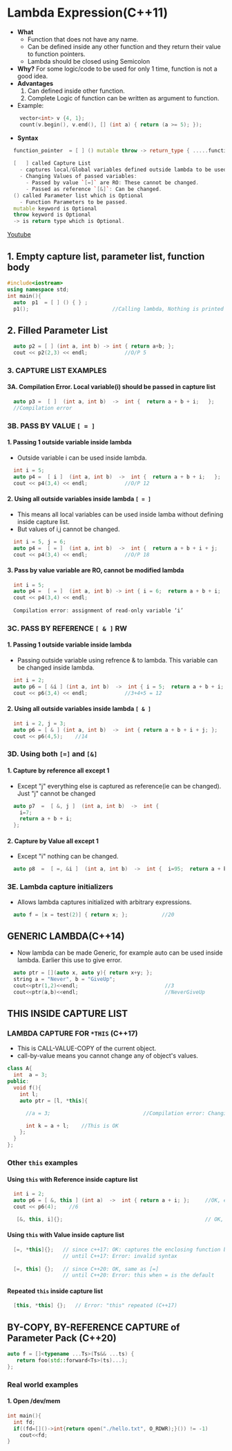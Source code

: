 # Lambda Expression(C++11)
- **What**
  - Function that does not have any name. 
  - Can be defined inside any other function and they return their value to function pointers.
  - Lambda should be closed using Semicolon
- **Why?** For some logic/code to be used for only 1 time, function is not a good idea.  
- **Advantages**
  1. Can defined inside other function.
  2. Complete Logic of function can be written as argument to function.
- Example:
```c++
    vector<int> v {4, 1};  
    count(v.begin(), v.end(), [] (int a) { return (a >= 5); });
```
- **Syntax**
```c++
  function_pointer  = [ ] () mutable throw -> return_type { .....function body ......};
  
  [   ] called Capture List
    - captures local/Global variables defined outside lambda to be used inside lambda function.
    - Changing Values of passed variables:
      - Passed by value `[=]` are RO: These cannot be changed.
      - Passed as reference `[&]`: Can be changed.
  () called Parameter list which is Optional
    - Function Parameters to be passed.
  mutable keyword is Optional
  throw keyword is Optional
  -> is return type which is Optional.
``` 

[Youtube](https://www.youtube.com/watch?v=uk0Ytomv0wY)    

## 1. Empty capture list, parameter list, function body
```c++
#include<iostream>
using namespace std;
int main(){
  auto  p1  = [ ] () { } ;
  p1();                           //Calling lambda, Nothing is printed
```  

## 2. Filled Parameter List
```c++  
  auto p2 = [ ] (int a, int b) -> int { return a+b; };
  cout << p2(2,3) << endl;            //O/P 5
```

### 3. CAPTURE LIST EXAMPLES
#### 3A. Compilation Error. Local variable(i) should be passed in capture list
```c++
  auto p3 =  [ ]  (int a, int b)  ->  int {  return a + b + i;   };
  //Compilation error
```

### 3B. PASS BY VALUE `[ = ]`
#### 1. Passing 1 outside variable inside lambda
- Outside variable i can be used inside lambda.
```c++
  int i = 5;
  auto p4 =  [ i ]  (int a, int b)  ->  int {  return a + b + i;   };
  cout << p4(3,4) << endl;            //O/P 12 
```  

#### 2. Using all outside variables inside lambda `[ = ]`
- This means all local variables can be used inside lamba without defining inside capture list.
- But values of i,j cannot be changed.
```c++
  int i = 5, j = 6;
  auto p4 =  [ = ]  (int a, int b)  ->  int {  return a + b + i + j;   };
  cout << p4(3,4) << endl;            //O/P 18 
```  

#### 3. Pass by value variable are RO, cannot be modified lambda
```c++
  int i = 5;
  auto p4 =  [ = ]  (int a, int b) -> int { i = 6;  return a + b + i;   };
  cout << p4(3,4) << endl;
  
  Compilation error: assignment of read-only variable ‘i’
```  

### 3C. PASS BY REFERENCE `[ & ]` RW
#### 1. Passing 1 outside variable inside lambda
- Passing outside variable using refrence & to lambda. This variable can be changed inside lambda.
```c++
  int i = 2;
  auto p6 = [ &i ] (int a, int b)  ->  int { i = 5;  return a + b + i; };
  cout << p6(3,4) << endl;            //3+4+5 = 12
```

#### 2. Using all outside variables inside lambda `[ & ]`
```c++
  int i = 2, j = 3;
  auto p6 = [ & ] (int a, int b)  ->  int { return a + b + i + j; };
  cout << p6(4,5);    //14
```
  
### 3D. Using both `[=]` and `[&]`
#### 1. Capture by reference all except 1
- Except "j" everything else is captured as reference(ie can be changed). Just "j" cannot be changed
```c++
  auto p7  =  [ &, j ]  (int a, int b)  ->  int {
    i=7;
    return a + b + i; 
  };
```  

#### 2. Capture by Value all except 1
- Except "i" nothing can be changed.
```c++
  auto p8  =  [ =, &i ]  (int a, int b)  ->  int {  i=95;  return a + b + i; };
```

### 3E. Lambda capture initializers
- Allows lambda captures initialized with arbitrary expressions.
```c++
  auto f = [x = test(2)] { return x; };           //20  
```
          
## GENERIC LAMBDA(C++14)
- Now lambda can be made Generic, for example auto can be used inside lambda. Earlier this use to give error.
```c++
  auto ptr = [](auto x, auto y){ return x+y; };
  string a = "Never", b = "GiveUp";
  cout<<ptr(1,2)<<endl;                            //3
  cout<<ptr(a,b)<<endl;                            //NeverGiveUp   
```

## THIS INSIDE CAPTURE LIST 
### LAMBDA CAPTURE FOR `*THIS` (C++17)
- This is CALL-VALUE-COPY of the current object.
- call-by-value means you cannot change any of object's values.
```c++
class A{
  int  a = 3;       
public:
  void f(){
    int l;
    auto ptr = [l, *this]{

      //a = 3;                              //Compilation error: Changing value of RO Object is not allowed

      int k = a + l;    //This is OK
    };
  }
};
```

### Other `this` examples
#### Using `this` with Reference inside capture list
```c++
  int i = 2;
  auto p6 = [ &, this ] (int a)  ->  int { return a + i; };     //OK, equivalent to [&]
  cout << p6(4);    //6

   [&, this, i]{};                                              // OK, equivalent to [&, i]
```

#### Using `this` with Value inside capture list
```c++
  [=, *this]{};   // since c++17: OK: captures the enclosing function by copy
                  // until C++17: Error: invalid syntax
                    
  [=, this] {};   // since C++20: OK, same as [=]
                  // until C++20: Error: this when = is the default
```

#### Repeated `this` inside capture list
```c++
  [this, *this] {};   // Error: "this" repeated (C++17)
```

## BY-COPY, BY-REFERENCE CAPTURE of Parameter Pack (C++20)
```c++
auto f = []<typename ...Ts>(Ts&& ...ts) {
   return foo(std::forward<Ts>(ts)...);
};
```

### Real world examples
#### 1. Open /dev/mem
```c++
int main(){
  int fd;
  if((fd=[]()->int{return open("./hello.txt", O_RDWR);}()) != -1)
    cout<<fd;
}
```
